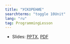 ```yaml
---
title: "УСКОРЕНИЕ"
searchterms: "toggle 10Unit"
lang: "ru"
tag: ProgrammingLesson
---
```

 <ul>
 <li class="ng-binding">Slides:
 <a href="ProgrammingLessons/AccelerateRU.pptx">PPTX</a>,
 <a href="ProgrammingLessons/AccelerateRU.pdf">PDF</a>
 </li>
 </ul>
